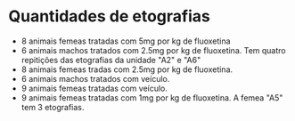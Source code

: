 # Quantidades de etografias

- 8 animais femeas tratadas com 5mg por kg de fluoxetina
- 6 animais machos tratados com 2.5mg por kg de fluoxetina. Tem quatro repitições das etografias da unidade "A2" e "A6"
- 8 animais femeas tradas com 2.5mg por kg de fluoxetina.
- 6 animais machos tratados com veículo.
- 9 animais femeas tratadas com veículo.
- 9 animais femeas tratadas com 1mg por kg de fluoxetina. A femea "A5" tem 3 etografias.

